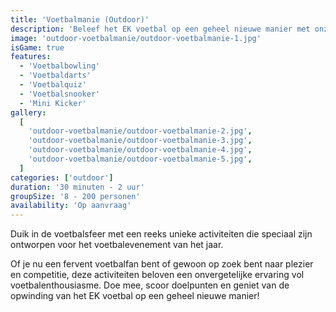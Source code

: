 ```yaml
---
title: 'Voetbalmanie (Outdoor)'
description: 'Beleef het EK voetbal op een geheel nieuwe manier met onze speciaal ontwikkelde activiteit'
image: 'outdoor-voetbalmanie/outdoor-voetbalmanie-1.jpg'
isGame: true
features:
  - 'Voetbalbowling'
  - 'Voetbaldarts'
  - 'Voetbalquiz'
  - 'Voetbalsnooker'
  - 'Mini Kicker'
gallery:
  [
    'outdoor-voetbalmanie/outdoor-voetbalmanie-2.jpg',
    'outdoor-voetbalmanie/outdoor-voetbalmanie-3.jpg',
    'outdoor-voetbalmanie/outdoor-voetbalmanie-4.jpg',
    'outdoor-voetbalmanie/outdoor-voetbalmanie-5.jpg',
  ]
categories: ['outdoor']
duration: '30 minuten - 2 uur'
groupSize: '8 - 200 personen'
availability: 'Op aanvraag'
---
```


Duik in de voetbalsfeer met een reeks unieke activiteiten die speciaal zijn ontworpen voor het voetbalevenement van het jaar.

Of je nu een fervent voetbalfan bent of gewoon op zoek bent naar plezier en competitie, deze activiteiten beloven een onvergetelijke ervaring vol voetbalenthousiasme. Doe mee, scoor doelpunten en geniet van de opwinding van het EK voetbal op een geheel nieuwe manier!
